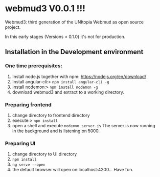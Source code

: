 # webmud3 V0.0.1 !!!
Webmud3: third generation of the UNItopia Webmud as open source project.

In this early stages (Versions < 0.1.0) it's not for production.

## Installation in the Development environment
### One time prerequisites:
1. Install node.js together with npm: https://nodejs.org/en/download/
2. Install angular-cli:> `npm install angular-cli -g`
3. Install nodemon:> `npm install nodemon -g`
4. download webmud3 and extract to a working directory.

### Preparing frontend
1. change directory to frontend directory
2. execute:> `npm install`
3. open a shell and execute `nodemon server.js`
The server is now running in the background and is listening on 5000.

### Preparing UI
1. change directory to UI directory
2. `npm install`
3. `ng serve --open`
4. the default browser will open on localhost:4200... Have fun.
